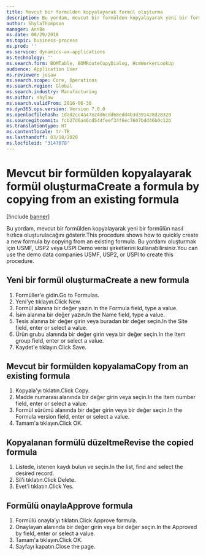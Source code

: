 ```yaml
---
title: Mevcut bir formülden kopyalayarak formül oluşturma
description: Bu yordam, mevcut bir formülden kopyalayarak yeni bir formülün nasıl hızlıca oluşturulacağını gösterir.
author: ShylaThompson
manager: AnnBe
ms.date: 08/29/2018
ms.topic: business-process
ms.prod: ''
ms.service: dynamics-ax-applications
ms.technology: ''
ms.search.form: BOMTable, BOMRouteCopyDialog, HcmWorkerLookUp
audience: Application User
ms.reviewer: josaw
ms.search.scope: Core, Operations
ms.search.region: Global
ms.search.industry: Manufacturing
ms.author: shylaw
ms.search.validFrom: 2016-06-30
ms.dyn365.ops.version: Version 7.0.0
ms.openlocfilehash: 1dad2cc4a47e24d6cdd68edd4b3d391428d28320
ms.sourcegitcommit: fcb27d6a46cd544feef34f6ec7607bdd46b0c12b
ms.translationtype: HT
ms.contentlocale: tr-TR
ms.lasthandoff: 03/18/2020
ms.locfileid: "3147078"
---
```

# <a name="create-a-formula-by-copying-from-an-existing-formula"></a><span data-ttu-id="d7b5b-103">Mevcut bir formülden kopyalayarak formül oluşturma</span><span class="sxs-lookup"><span data-stu-id="d7b5b-103">Create a formula by copying from an existing formula</span></span>

[!include [banner](../../includes/banner.md)]

<span data-ttu-id="d7b5b-104">Bu yordam, mevcut bir formülden kopyalayarak yeni bir formülün nasıl hızlıca oluşturulacağını gösterir.</span><span class="sxs-lookup"><span data-stu-id="d7b5b-104">This procedure shows how to quickly create a new formula by copying from an existing formula.</span></span> <span data-ttu-id="d7b5b-105">Bu yordamı oluşturmak için USMF, USP2 veya USPI Demo verisi şirketlerini kullanabilirsiniz.</span><span class="sxs-lookup"><span data-stu-id="d7b5b-105">You can use the demo data companies USMF, USP2, or USPI to create this procedure.</span></span>


## <a name="create-a-new-formula"></a><span data-ttu-id="d7b5b-106">Yeni bir formül oluşturma</span><span class="sxs-lookup"><span data-stu-id="d7b5b-106">Create a new formula</span></span>
1. <span data-ttu-id="d7b5b-107">Formüller'e gidin.</span><span class="sxs-lookup"><span data-stu-id="d7b5b-107">Go to Formulas.</span></span>
2. <span data-ttu-id="d7b5b-108">Yeni'ye tıklayın.</span><span class="sxs-lookup"><span data-stu-id="d7b5b-108">Click New.</span></span>
3. <span data-ttu-id="d7b5b-109">Formül alanına bir değer yazın.</span><span class="sxs-lookup"><span data-stu-id="d7b5b-109">In the Formula field, type a value.</span></span>
4. <span data-ttu-id="d7b5b-110">İsim alanına bir değer yazın.</span><span class="sxs-lookup"><span data-stu-id="d7b5b-110">In the Name field, type a value.</span></span>
5. <span data-ttu-id="d7b5b-111">Tesis alanına bir değer girin veya buradan bir değer seçin.</span><span class="sxs-lookup"><span data-stu-id="d7b5b-111">In the Site field, enter or select a value.</span></span>
6. <span data-ttu-id="d7b5b-112">Ürün grubu alanında bir değer girin veya bir değer seçin.</span><span class="sxs-lookup"><span data-stu-id="d7b5b-112">In the Item group field, enter or select a value.</span></span>
7. <span data-ttu-id="d7b5b-113">Kaydet'e tıklayın.</span><span class="sxs-lookup"><span data-stu-id="d7b5b-113">Click Save.</span></span>

## <a name="copy-from-an-existing-formula"></a><span data-ttu-id="d7b5b-114">Mevcut bir formülden kopyalama</span><span class="sxs-lookup"><span data-stu-id="d7b5b-114">Copy from an existing formula</span></span>
1. <span data-ttu-id="d7b5b-115">Kopyala'yı tıklatın.</span><span class="sxs-lookup"><span data-stu-id="d7b5b-115">Click Copy.</span></span>
2. <span data-ttu-id="d7b5b-116">Madde numarası alanında bir değer girin veya seçin.</span><span class="sxs-lookup"><span data-stu-id="d7b5b-116">In the Item number field, enter or select a value.</span></span>
3. <span data-ttu-id="d7b5b-117">Formül sürümü alanında bir değer girin veya bir değer seçin.</span><span class="sxs-lookup"><span data-stu-id="d7b5b-117">In the Formula version field, enter or select a value.</span></span>
4. <span data-ttu-id="d7b5b-118">Tamam'a tıklayın.</span><span class="sxs-lookup"><span data-stu-id="d7b5b-118">Click OK.</span></span>

## <a name="revise-the-copied-formula"></a><span data-ttu-id="d7b5b-119">Kopyalanan formülü düzeltme</span><span class="sxs-lookup"><span data-stu-id="d7b5b-119">Revise the copied formula</span></span>
1. <span data-ttu-id="d7b5b-120">Listede, istenen kaydı bulun ve seçin.</span><span class="sxs-lookup"><span data-stu-id="d7b5b-120">In the list, find and select the desired record.</span></span>
2. <span data-ttu-id="d7b5b-121">Sil'i tıklatın.</span><span class="sxs-lookup"><span data-stu-id="d7b5b-121">Click Delete.</span></span>
3. <span data-ttu-id="d7b5b-122">Evet'i tıklatın.</span><span class="sxs-lookup"><span data-stu-id="d7b5b-122">Click Yes.</span></span>

## <a name="approve-formula"></a><span data-ttu-id="d7b5b-123">Formülü onayla</span><span class="sxs-lookup"><span data-stu-id="d7b5b-123">Approve formula</span></span>
1. <span data-ttu-id="d7b5b-124">Formülü onayla’yı tıklatın.</span><span class="sxs-lookup"><span data-stu-id="d7b5b-124">Click Approve formula.</span></span>
2. <span data-ttu-id="d7b5b-125">Onaylayan alanında bir değer girin veya bir değer seçin.</span><span class="sxs-lookup"><span data-stu-id="d7b5b-125">In the Approved by field, enter or select a value.</span></span>
3. <span data-ttu-id="d7b5b-126">Tamam'a tıklayın.</span><span class="sxs-lookup"><span data-stu-id="d7b5b-126">Click OK.</span></span>
4. <span data-ttu-id="d7b5b-127">Sayfayı kapatın.</span><span class="sxs-lookup"><span data-stu-id="d7b5b-127">Close the page.</span></span>

